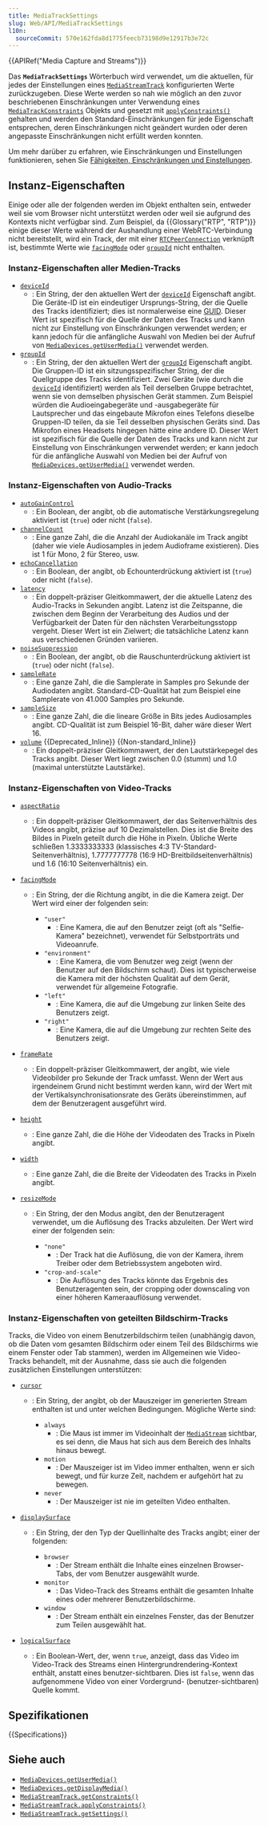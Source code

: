 ```yaml
---
title: MediaTrackSettings
slug: Web/API/MediaTrackSettings
l10n:
  sourceCommit: 570e162fda8d1775feecb73198d9e12917b3e72c
---
```


{{APIRef("Media Capture and Streams")}}

Das **`MediaTrackSettings`** Wörterbuch wird verwendet, um die aktuellen, für jedes der Einstellungen eines [`MediaStreamTrack`](/de/docs/Web/API/MediaStreamTrack) konfigurierten Werte zurückzugeben. Diese Werte werden so nah wie möglich an den zuvor beschriebenen Einschränkungen unter Verwendung eines [`MediaTrackConstraints`](/de/docs/Web/API/MediaTrackConstraints) Objekts und gesetzt mit [`applyConstraints()`](/de/docs/Web/API/MediaStreamTrack/applyConstraints) gehalten und werden den Standard-Einschränkungen für jede Eigenschaft entsprechen, deren Einschränkungen nicht geändert wurden oder deren angepasste Einschränkungen nicht erfüllt werden konnten.

Um mehr darüber zu erfahren, wie Einschränkungen und Einstellungen funktionieren, sehen Sie [Fähigkeiten, Einschränkungen und Einstellungen](/de/docs/Web/API/Media_Capture_and_Streams_API/Constraints).

## Instanz-Eigenschaften

Einige oder alle der folgenden werden im Objekt enthalten sein, entweder weil sie vom Browser nicht unterstützt werden oder weil sie aufgrund des Kontexts nicht verfügbar sind. Zum Beispiel, da {{Glossary("RTP", "RTP")}} einige dieser Werte während der Aushandlung einer WebRTC-Verbindung nicht bereitstellt, wird ein Track, der mit einer [`RTCPeerConnection`](/de/docs/Web/API/RTCPeerConnection) verknüpft ist, bestimmte Werte wie [`facingMode`](/de/docs/Web/API/MediaTrackSettings/facingMode) oder [`groupId`](/de/docs/Web/API/MediaTrackSettings/groupId) nicht enthalten.

### Instanz-Eigenschaften aller Medien-Tracks

- [`deviceId`](/de/docs/Web/API/MediaTrackSettings/deviceId)
  - : Ein String, der den aktuellen Wert der [`deviceId`](/de/docs/Web/API/MediaTrackConstraints/deviceId) Eigenschaft angibt. Die Geräte-ID ist ein eindeutiger Ursprungs-String, der die Quelle des Tracks identifiziert; dies ist normalerweise eine [GUID](https://en.wikipedia.org/wiki/Universally_unique_identifier). Dieser Wert ist spezifisch für die Quelle der Daten des Tracks und kann nicht zur Einstellung von Einschränkungen verwendet werden; er kann jedoch für die anfängliche Auswahl von Medien bei der Aufruf von [`MediaDevices.getUserMedia()`](/de/docs/Web/API/MediaDevices/getUserMedia) verwendet werden.
- [`groupId`](/de/docs/Web/API/MediaTrackSettings/groupId)
  - : Ein String, der den aktuellen Wert der [`groupId`](/de/docs/Web/API/MediaTrackConstraints/groupId) Eigenschaft angibt. Die Gruppen-ID ist ein sitzungsspezifischer String, der die Quellgruppe des Tracks identifiziert. Zwei Geräte (wie durch die [`deviceId`](/de/docs/Web/API/MediaTrackSettings/deviceId) identifiziert) werden als Teil derselben Gruppe betrachtet, wenn sie von demselben physischen Gerät stammen. Zum Beispiel würden die Audioeingabegeräte und -ausgabegeräte für Lautsprecher und das eingebaute Mikrofon eines Telefons dieselbe Gruppen-ID teilen, da sie Teil desselben physischen Geräts sind. Das Mikrofon eines Headsets hingegen hätte eine andere ID. Dieser Wert ist spezifisch für die Quelle der Daten des Tracks und kann nicht zur Einstellung von Einschränkungen verwendet werden; er kann jedoch für die anfängliche Auswahl von Medien bei der Aufruf von [`MediaDevices.getUserMedia()`](/de/docs/Web/API/MediaDevices/getUserMedia) verwendet werden.

### Instanz-Eigenschaften von Audio-Tracks

- [`autoGainControl`](/de/docs/Web/API/MediaTrackSettings/autoGainControl)
  - : Ein Boolean, der angibt, ob die automatische Verstärkungsregelung aktiviert ist (`true`) oder nicht (`false`).
- [`channelCount`](/de/docs/Web/API/MediaTrackSettings/channelCount)
  - : Eine ganze Zahl, die die Anzahl der Audiokanäle im Track angibt (daher wie viele Audiosamples in jedem Audioframe existieren). Dies ist 1 für Mono, 2 für Stereo, usw.
- [`echoCancellation`](/de/docs/Web/API/MediaTrackSettings/echoCancellation)
  - : Ein Boolean, der angibt, ob Echounterdrückung aktiviert ist (`true`) oder nicht (`false`).
- [`latency`](/de/docs/Web/API/MediaTrackSettings/latency)
  - : Ein doppelt-präziser Gleitkommawert, der die aktuelle Latenz des Audio-Tracks in Sekunden angibt. Latenz ist die Zeitspanne, die zwischen dem Beginn der Verarbeitung des Audios und der Verfügbarkeit der Daten für den nächsten Verarbeitungsstopp vergeht. Dieser Wert ist ein Zielwert; die tatsächliche Latenz kann aus verschiedenen Gründen variieren.
- [`noiseSuppression`](/de/docs/Web/API/MediaTrackSettings/noiseSuppression)
  - : Ein Boolean, der angibt, ob die Rauschunterdrückung aktiviert ist (`true`) oder nicht (`false`).
- [`sampleRate`](/de/docs/Web/API/MediaTrackSettings/sampleRate)
  - : Eine ganze Zahl, die die Samplerate in Samples pro Sekunde der Audiodaten angibt. Standard-CD-Qualität hat zum Beispiel eine Samplerate von 41.000 Samples pro Sekunde.
- [`sampleSize`](/de/docs/Web/API/MediaTrackSettings/sampleSize)
  - : Eine ganze Zahl, die die lineare Größe in Bits jedes Audiosamples angibt. CD-Qualität ist zum Beispiel 16-Bit, daher wäre dieser Wert 16.
- [`volume`](/de/docs/Web/API/MediaTrackSettings/volume) {{Deprecated_Inline}} {{Non-standard_Inline}}
  - : Ein doppelt-präziser Gleitkommawert, der den Lautstärkepegel des Tracks angibt. Dieser Wert liegt zwischen 0.0 (stumm) und 1.0 (maximal unterstützte Lautstärke).

### Instanz-Eigenschaften von Video-Tracks

- [`aspectRatio`](/de/docs/Web/API/MediaTrackSettings/aspectRatio)
  - : Ein doppelt-präziser Gleitkommawert, der das Seitenverhältnis des Videos angibt, präzise auf 10 Dezimalstellen. Dies ist die Breite des Bildes in Pixeln geteilt durch die Höhe in Pixeln. Übliche Werte schließen 1.3333333333 (klassisches 4:3 TV-Standard-Seitenverhältnis), 1.7777777778 (16:9 HD-Breitbildseitenverhältnis) und 1.6 (16:10 Seitenverhältnis) ein.
- [`facingMode`](/de/docs/Web/API/MediaTrackSettings/facingMode)

  - : Ein String, der die Richtung angibt, in die die Kamera zeigt. Der Wert wird einer der folgenden sein:

    - `"user"`
      - : Eine Kamera, die auf den Benutzer zeigt (oft als "Selfie-Kamera" bezeichnet), verwendet für Selbstporträts und Videoanrufe.
    - `"environment"`
      - : Eine Kamera, die vom Benutzer weg zeigt (wenn der Benutzer auf den Bildschirm schaut). Dies ist typischerweise die Kamera mit der höchsten Qualität auf dem Gerät, verwendet für allgemeine Fotografie.
    - `"left"`
      - : Eine Kamera, die auf die Umgebung zur linken Seite des Benutzers zeigt.
    - `"right"`
      - : Eine Kamera, die auf die Umgebung zur rechten Seite des Benutzers zeigt.

- [`frameRate`](/de/docs/Web/API/MediaTrackSettings/frameRate)
  - : Ein doppelt-präziser Gleitkommawert, der angibt, wie viele Videobilder pro Sekunde der Track umfasst. Wenn der Wert aus irgendeinem Grund nicht bestimmt werden kann, wird der Wert mit der Vertikalsynchronisationsrate des Geräts übereinstimmen, auf dem der Benutzeragent ausgeführt wird.
- [`height`](/de/docs/Web/API/MediaTrackSettings/height)
  - : Eine ganze Zahl, die die Höhe der Videodaten des Tracks in Pixeln angibt.
- [`width`](/de/docs/Web/API/MediaTrackSettings/width)
  - : Eine ganze Zahl, die die Breite der Videodaten des Tracks in Pixeln angibt.
- [`resizeMode`](/de/docs/Web/API/MediaTrackSettings/resizeMode)

  - : Ein String, der den Modus angibt, den der Benutzeragent verwendet, um die Auflösung des Tracks abzuleiten. Der Wert wird einer der folgenden sein:

    - `"none"`
      - : Der Track hat die Auflösung, die von der Kamera, ihrem Treiber oder dem Betriebssystem angeboten wird.
    - `"crop-and-scale"`
      - : Die Auflösung des Tracks könnte das Ergebnis des Benutzeragenten sein, der cropping oder downscaling von einer höheren Kameraauflösung verwendet.

### Instanz-Eigenschaften von geteilten Bildschirm-Tracks

Tracks, die Video von einem Benutzerbildschirm teilen (unabhängig davon, ob die Daten vom gesamten Bildschirm oder einem Teil des Bildschirms wie einem Fenster oder Tab stammen), werden im Allgemeinen wie Video-Tracks behandelt, mit der Ausnahme, dass sie auch die folgenden zusätzlichen Einstellungen unterstützen:

- [`cursor`](/de/docs/Web/API/MediaTrackSettings/cursor)

  - : Ein String, der angibt, ob der Mauszeiger im generierten Stream enthalten ist und unter welchen Bedingungen. Mögliche Werte sind:

    - `always`
      - : Die Maus ist immer im Videoinhalt der [`MediaStream`](/de/docs/Web/API/MediaStream) sichtbar, es sei denn, die Maus hat sich aus dem Bereich des Inhalts hinaus bewegt.
    - `motion`
      - : Der Mauszeiger ist im Video immer enthalten, wenn er sich bewegt, und für kurze Zeit, nachdem er aufgehört hat zu bewegen.
    - `never`
      - : Der Mauszeiger ist nie im geteilten Video enthalten.

- [`displaySurface`](/de/docs/Web/API/MediaTrackSettings/displaySurface)

  - : Ein String, der den Typ der Quellinhalte des Tracks angibt; einer der folgenden:

    - `browser`
      - : Der Stream enthält die Inhalte eines einzelnen Browser-Tabs, der vom Benutzer ausgewählt wurde.
    - `monitor`
      - : Das Video-Track des Streams enthält die gesamten Inhalte eines oder mehrerer Benutzerbildschirme.
    - `window`
      - : Der Stream enthält ein einzelnes Fenster, das der Benutzer zum Teilen ausgewählt hat.

- [`logicalSurface`](/de/docs/Web/API/MediaTrackSettings/logicalSurface)
  - : Ein Boolean-Wert, der, wenn `true`, anzeigt, dass das Video im Video-Track des Streams einen Hintergrundrendering-Kontext enthält, anstatt eines benutzer-sichtbaren. Dies ist `false`, wenn das aufgenommene Video von einer Vordergrund- (benutzer-sichtbaren) Quelle kommt.

## Spezifikationen

{{Specifications}}

## Siehe auch

- [`MediaDevices.getUserMedia()`](/de/docs/Web/API/MediaDevices/getUserMedia)
- [`MediaDevices.getDisplayMedia()`](/de/docs/Web/API/MediaDevices/getDisplayMedia)
- [`MediaStreamTrack.getConstraints()`](/de/docs/Web/API/MediaStreamTrack/getConstraints)
- [`MediaStreamTrack.applyConstraints()`](/de/docs/Web/API/MediaStreamTrack/applyConstraints)
- [`MediaStreamTrack.getSettings()`](/de/docs/Web/API/MediaStreamTrack/getSettings)
